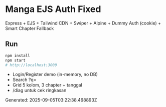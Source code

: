# Manga EJS Auth Fixed

Express + EJS + Tailwind CDN + Swiper + Alpine + Dummy Auth (cookie) + Smart Chapter Fallback

## Run

```bash
npm install
npm start
# http://localhost:3000
```

- Login/Register demo (in-memory, no DB)
- Search ?q=
- Grid 5 kolom, 3 chapter + tanggal
- /diag untuk cek ringkasan

Generated: 2025-09-05T03:22:38.468893Z
